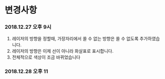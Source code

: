 # 변경사항



### 2018.12.27 오후 9시

1. 레이저의 방향을 정할때, 가장자리에서 쏠 수 없는 방향은 쏠 수 없도록 추가하였습니다.
2. 레이저의 방향은 이제 선이 아니라 화살표로 표시합니다.
3. 전체적으로 색상이 조금 바뀌었습니다

### 2018.12.28 오후 11
